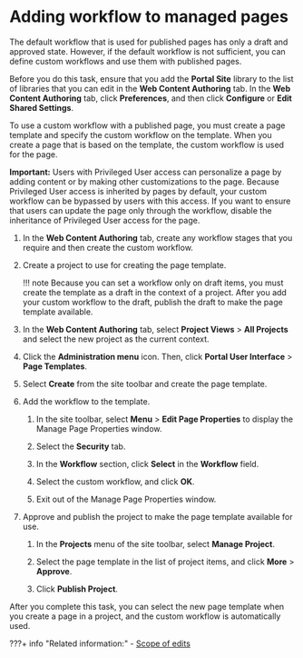 # Adding workflow to managed pages

The default workflow that is used for published pages has only a draft and approved state. However, if the default workflow is not sufficient, you can define custom workflows and use them with published pages.

Before you do this task, ensure that you add the **Portal Site** library to the list of libraries that you can edit in the **Web Content Authoring** tab. In the **Web Content Authoring** tab, click **Preferences**, and then click **Configure** or **Edit Shared Settings**.

To use a custom workflow with a published page, you must create a page template and specify the custom workflow on the template. When you create a page that is based on the template, the custom workflow is used for the page.

**Important:** Users with Privileged User access can personalize a page by adding content or by making other customizations to the page. Because Privileged User access is inherited by pages by default, your custom workflow can be bypassed by users with this access. If you want to ensure that users can update the page only through the workflow, disable the inheritance of Privileged User access for the page.

1.  In the **Web Content Authoring** tab, create any workflow stages that you require and then create the custom workflow.

2.  Create a project to use for creating the page template.

    !!! note
        Because you can set a workflow only on draft items, you must create the template as a draft in the context of a project. After you add your custom workflow to the draft, publish the draft to make the page template available.

3.  In the **Web Content Authoring** tab, select **Project Views** \> **All Projects** and select the new project as the current context.

4.  Click the **Administration menu** icon. Then, click **Portal User Interface** \> **Page Templates**.

5.  Select **Create** from the site toolbar and create the page template.

6.  Add the workflow to the template.

    1.  In the site toolbar, select **Menu** \> **Edit Page Properties** to display the Manage Page Properties window.

    2.  Select the **Security** tab.

    3.  In the **Workflow** section, click **Select** in the **Workflow** field.

    4.  Select the custom workflow, and click **OK**.

    5.  Exit out of the Manage Page Properties window.

7.  Approve and publish the project to make the page template available for use.

    1.  In the **Projects** menu of the site toolbar, select **Manage Project**.

    2.  Select the page template in the list of project items, and click **More** \> **Approve**.

    3.  Click **Publish Project**.


After you complete this task, you can select the new page template when you create a page in a project, and the custom workflow is automatically used.


???+ info "Related information:"
    - [Scope of edits](../projects/wcm_mngpages_editscope.md)

